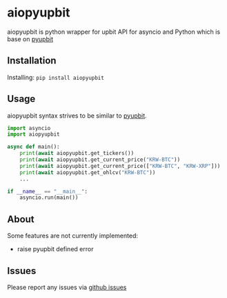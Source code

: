 aiopyupbit
==========

aiopyupbit is python wrapper for upbit API for asyncio and Python 
which is base on [pyupbit](https://github.com/sharebook-kr/pyupbit)


Installation
------------

Installing: `pip install aiopyupbit`

Usage
-----

aiopyupbit syntax strives to be similar to [pyupbit](https://github.com/sharebook-kr/pyupbit).

``` python
import asyncio
import aiopyupbit

async def main():
    print(await aiopyupbit.get_tickers())
    print(await aiopyupbit.get_current_price("KRW-BTC"))
    print(await aiopyupbit.get_current_price(["KRW-BTC", "KRW-XRP"]))
    print(await aiopyupbit.get_ohlcv("KRW-BTC"))
    ...

if __name__ == "__main__":
    asyncio.run(main())
```
About
-----

Some features are not currently implemented: 
* raise pyupbit defined error

Issues
------
Please report any issues via [github issues](https://github.com/codejune/aiopyupbit/issues)